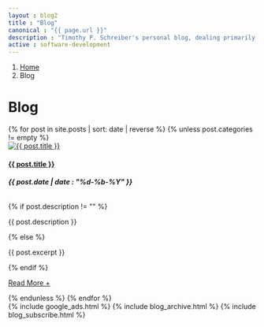 ```yaml
---
layout : blog2
title : "Blog"
canonical : "{{ page.url }}"
description : "Timothy P. Schreiber's personal blog, dealing primarily with software development, but also dabbling in songwriting, food, and gardening from time to time."
active : software-development
---
```

<ol class="breadcrumb">
	<li><a href="/"><span class="fa fa-home"></span><span class="sr-only">Home</span></a></li>
	<li class="active">Blog</li>
</ol>

<div class="row">
	<div class="col-xs-12">
		<div class="page-header">
			<h1>Blog</h1>
		</div>
	</div>
	<div class="col-xs-12 col-md-8">
		<div id="posts-tag-heading" style="display:none;">
			<h3 class="pull-left">Tag: <span id="tag-name" style="font-weight:bold"></span></h3>
			<h3 class="pull-right"><small><a id="btn-show-all" href="#">Show All Posts</a></small></h3>
		</div>
		<div class="media-list">
			{% for post in site.posts | sort: date | reverse %}
				{% unless post.categories != empty %}
					<div class="media">
						<div class="media-left">
							<a href="{{ post.url }}"><img class="media-object post-thumbnail" src="/img/{{ post.thumbnail }}" alt="{{ post.title }}" /></a>
						</div>
						<div class="media-body">
							<h4 class="media-heading"><a href="{{ post.url }}">{{ post.title }}</a></h4>
							<h6><strong>{{ post.date | date : "%d-%b-%Y" }}</strong></h6>
							{% if post.description != "" %}
								<p>{{ post.description }}</p>
							{% else %}
								<p>{{ post.excerpt }}</p>
							{% endif %}
							<p><a href="{{ post.url }}" class="read-more-link">Read More +</a></p>
						</div>
					</div>
				{% endunless %}
			{% endfor %}
		</div>
	</div>
	<div class="col-xs-12 col-md-4">
		{% include google_ads.html %}
		{% include blog_archive.html %}
		{% include blog_subscribe.html %}
	</div>
</div>
